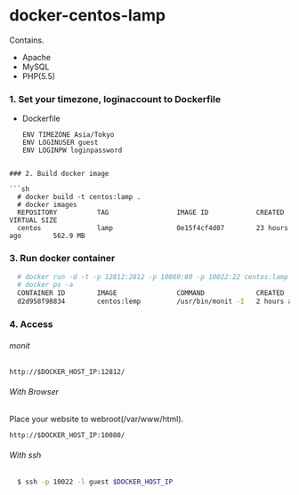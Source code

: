 docker-centos-lamp
==================

Contains.
* Apache
* MySQL
* PHP(5.5)

### 1. Set your timezone, loginaccount to Dockerfile

 - Dockerfile

   ```
   ENV TIMEZONE Asia/Tokyo
   ENV LOGINUSER guest
   ENV LOGINPW loginpassword
```

### 2. Build docker image

```sh
  # docker build -t centos:lamp .
  # docker images
  REPOSITORY          TAG                 IMAGE ID            CREATED             VIRTUAL SIZE
  centos              lamp                0e15f4cf4d07        23 hours ago        562.9 MB
```

### 3. Run docker container

```sh
  # docker run -d -t -p 12812:2812 -p 10080:80 -p 10022:22 centos:lamp
  # docker ps -a
  CONTAINER ID        IMAGE               COMMAND             CREATED             STATUS              PORTS                                                                   NAMES
  d2d958f98834        centos:lemp         /usr/bin/monit -I   2 hours ago         Up 2 hours          0.0.0.0:10022->22/tcp, 0.0.0.0:10080->80/tcp, 0.0.0.0:12812->2812/tcp   sick_hypatia
```

### 4. Access

###### monit
```
http://$DOCKER_HOST_IP:12812/
```

###### With Browser
Place your website to webroot(/var/www/html).
```
http://$DOCKER_HOST_IP:10080/
```

###### With ssh
```sh
  $ ssh -p 10022 -l guest $DOCKER_HOST_IP
```
